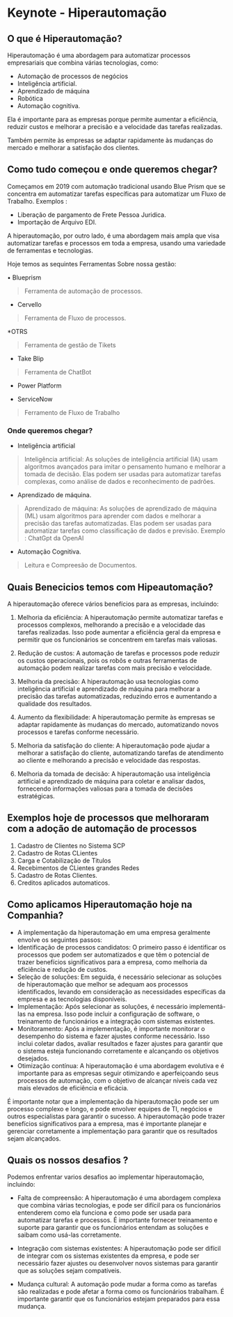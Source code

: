 # Keynote  - Hiperautomação 

## O que é Hiperautomação?

 Hiperautomação é uma abordagem para automatizar processos empresariais que combina várias tecnologias, como:

* Automação de processos de negócios
* Inteligência artificial.
* Aprendizado de máquina
* Robótica
* Automação cognitiva.

Ela é importante para as empresas porque permite aumentar a eficiência, reduzir custos e melhorar a precisão e a velocidade das tarefas realizadas.

Também permite às empresas se adaptar rapidamente às mudanças do mercado e melhorar a satisfação dos clientes.

## Como tudo começou e onde queremos chegar?

Começamos em 2019 com  automação tradicional usando Blue Prism que se concentra em automatizar tarefas específicas para automatizar um Fluxo de Trabalho.
Exemplos :

* Liberação de pargamento de Frete Pessoa Juridica.
* Importação de Arquivo EDI.  

A hiperautomação, por outro lado, é uma abordagem mais ampla que visa automatizar tarefas e processos em toda a empresa, usando uma variedade de ferramentas e tecnologias.

Hoje temos as sequintes Ferramentas Sobre nossa gestão:

• Blueprism

> Ferramenta de automação de processos.

* Cervello

> Ferramenta de Fluxo de processos.

*OTRS

> Ferramenta de gestão de Tikets

* Take Blip

> Ferramenta de ChatBot

* Power Platform

* ServiceNow

 > Ferramento de Fluxo de Trabalho

### Onde queremos chegar?

* Inteligência artificial

> Inteligência artificial: As soluções de inteligência artificial (IA) usam algoritmos avançados para imitar o pensamento humano e melhorar a tomada de decisão. Elas podem ser usadas para automatizar tarefas complexas, como análise de dados e reconhecimento de padrões.

* Aprendizado de máquina.

>Aprendizado de máquina: As soluções de aprendizado de máquina (ML) usam algoritmos para aprender com dados e melhorar a precisão das tarefas automatizadas. Elas podem ser usadas para automatizar tarefas como classificação de dados e previsão.
> Exemplo  : ChatGpt da OpenAI

* Automação Cognitiva.

> Leitura e Compreesão de Documentos.

## Quais Benecicios temos com Hipeautomação?

A hiperautomação oferece vários benefícios para as empresas, incluindo:

1. Melhoria da eficiência: A hiperautomação permite automatizar tarefas e processos complexos, melhorando a precisão e a velocidade das tarefas realizadas. Isso pode aumentar a eficiência geral da empresa e permitir que os funcionários se concentrem em tarefas mais valiosas.

2. Redução de custos: A automação de tarefas e processos pode reduzir os custos operacionais, pois os robôs e outras ferramentas de automação podem realizar tarefas com mais precisão e velocidade.

3. Melhoria da precisão: A hiperautomação usa tecnologias como inteligência artificial e aprendizado de máquina para melhorar a precisão das tarefas automatizadas, reduzindo erros e aumentando a qualidade dos resultados.

4. Aumento da flexibilidade: A hiperautomação permite às empresas se adaptar rapidamente às mudanças do mercado, automatizando novos processos e tarefas conforme necessário.

5. Melhoria da satisfação do cliente: A hiperautomação pode ajudar a melhorar a satisfação do cliente, automatizando tarefas de atendimento ao cliente e melhorando a precisão e velocidade das respostas.

6. Melhoria da tomada de decisão: A hiperautomação usa inteligência artificial e aprendizado de máquina para coletar e analisar dados, fornecendo informações valiosas para a tomada de decisões estratégicas.

## Exemplos hoje de processos que melhoraram com a adoção de automação de processos

1. Cadastro de Clientes no Sistema SCP
2. Cadastro de Rotas CLientes
3. Carga e Cotabilização de Titulos
4. Recebimentos de CLientes grandes Redes
5. Cadastro de Rotas Clientes.
6. Creditos aplicados automaticos.

## Como aplicamos Hiperautomação hoje na Companhia?

* A implementação da hiperautomação em uma empresa geralmente envolve os seguintes passos:
* Identificação de processos candidatos: O primeiro passo é identificar os processos que podem ser automatizados e que têm o potencial de trazer benefícios significativos para a empresa, como melhoria da eficiência e redução de custos.
* Seleção de soluções: Em seguida, é necessário selecionar as soluções de hiperautomação que melhor se adequam aos processos identificados, levando em consideração as necessidades específicas da empresa e as tecnologias disponíveis.
* Implementação: Após selecionar as soluções, é necessário implementá-las na empresa. Isso pode incluir a configuração de software, o treinamento de funcionários e a integração com sistemas existentes.
* Monitoramento: Após a implementação, é importante monitorar o desempenho do sistema e fazer ajustes conforme necessário. Isso inclui coletar dados, avaliar resultados e fazer ajustes para garantir que o sistema esteja funcionando corretamente e alcançando os objetivos desejados.
* Otimização contínua: A hiperautomação é uma abordagem evolutiva e é importante para as empresas seguir otimizando e aperfeiçoando seus processos de automação, com o objetivo de alcançar níveis cada vez mais elevados de eficiência e eficácia.

É importante notar que a implementação da hiperautomação pode ser um processo complexo e longo, e pode envolver equipes de TI, negócios e outros especialistas para garantir o sucesso. A hiperautomação pode trazer benefícios significativos para a empresa, mas é importante planejar e gerenciar corretamente a implementação para garantir que os resultados sejam alcançados.

## Quais os nossos desafios ?

Podemos enfrentar varios desafios ao implementar hiperautomação, incluindo:

* Falta de compreensão: A hiperautomação é uma abordagem complexa que combina várias tecnologias, e pode ser difícil para os funcionários entenderem como ela funciona e como pode ser usada para automatizar tarefas e processos. É importante fornecer treinamento e suporte para garantir que os funcionários entendam as soluções e saibam como usá-las corretamente.

* Integração com sistemas existentes: A hiperautomação pode ser difícil de integrar com os sistemas existentes da empresa, e pode ser necessário fazer ajustes ou desenvolver novos sistemas para garantir que as soluções sejam compatíveis.

* Mudança cultural: A automação pode mudar a forma como as tarefas são realizadas e pode afetar a forma como os funcionários trabalham. É importante garantir que os funcionários estejam preparados para essa mudança.
